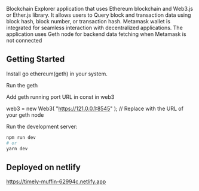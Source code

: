 Blockchain Explorer application that uses Ethereum blockchain and
Web3.js or Ether.js library. It allows users to Query block and transaction data using
block hash, block number, or transaction hash. Metamask wallet is integrated for
seamless interaction with decentralized applications. The application uses Geth node
for backend data fetching when Metamask is not connected

## Getting Started

Install go ethereum(geth) in your system.

Run the geth

Add geth running port URL in const in web3 

web3 = new Web3(
      "https://121.0.0.1:8545"
    ); // Replace with the URL of your geth node
    
Run the development server:

```bash
npm run dev
# or
yarn dev
```

## Deployed on netlify

https://timely-muffin-62994c.netlify.app
